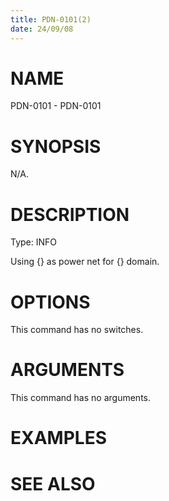 ```yaml
---
title: PDN-0101(2)
date: 24/09/08
---
```


# NAME

PDN-0101 - PDN-0101

# SYNOPSIS

N/A.

# DESCRIPTION

Type: INFO

Using {} as power net for {} domain.

# OPTIONS

This command has no switches.

# ARGUMENTS

This command has no arguments.

# EXAMPLES

# SEE ALSO
